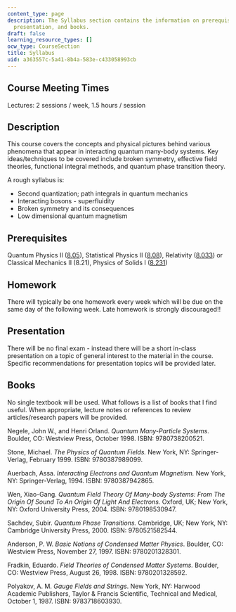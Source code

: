 ```yaml
---
content_type: page
description: The Syllabus section contains the information on prerequisites, homework,
  presentation, and books.
draft: false
learning_resource_types: []
ocw_type: CourseSection
title: Syllabus
uid: a363557c-5a41-8b4a-583e-c433058993cb
---
```

## Course Meeting Times

Lectures: 2 sessions / week, 1.5 hours / session

## Description

This course covers the concepts and physical pictures behind various phenomena that appear in interacting quantum many-body systems. Key ideas/techniques to be covered include broken symmetry, effective field theories, functional integral methods, and quantum phase transition theory.

A rough syllabus is:

- Second quantization; path integrals in quantum mechanics
- Interacting bosons - superfluidity
- Broken symmetry and its consequences
- Low dimensional quantum magnetism

## Prerequisites

Quantum Physics II ([8.05](/courses/8-05-quantum-physics-ii-fall-2013)), Statistical Physics II ([8.08](/courses/8-08-statistical-physics-ii-spring-2005)), Relativity ([8.033](/courses/8-033-relativity-fall-2006)) or Classical Mechanics II (8.21), Physics of Solids I ([8.231](/courses/8-231-physics-of-solids-i-fall-2006))

## Homework

There will typically be one homework every week which will be due on the same day of the following week. Late homework is strongly discouraged!!

## Presentation

There will be no final exam - instead there will be a short in-class presentation on a topic of general interest to the material in the course. Specific recommendations for presentation topics will be provided later.

## Books

No single textbook will be used. What follows is a list of books that I find useful. When appropriate, lecture notes or references to review articles/research papers will be provided.

Negele, John W., and Henri Orland. _Quantum Many-Particle Systems_. Boulder, CO: Westview Press, October 1998. ISBN: 9780738200521.

Stone, Michael. _The Physics of Quantum Fields._ New York, NY: Springer-Verlag, February 1999. ISBN: 9780387989099.

Auerbach, Assa. _Interacting Electrons and Quantum Magnetism._ New York, NY: Springer-Verlag, 1994. ISBN: 9780387942865.

Wen, Xiao-Gang. _Quantum Field Theory Of Many-body Systems: From The Origin Of Sound To An Origin Of Light And Electrons._ Oxford, UK; New York, NY: Oxford University Press, 2004. ISBN: 9780198530947.

Sachdev, Subir. _Quantum Phase Transitions._ Cambridge, UK; New York, NY: Cambridge University Press, 2000. ISBN: 9780521582544.

Anderson, P. W. _Basic Notions of Condensed Matter Physics_. Boulder, CO: Westview Press, November 27, 1997. ISBN: 9780201328301.

Fradkin, Eduardo. _Field Theories of Condensed Matter Systems._ Boulder, CO: Westview Press, August 26, 1998. ISBN: 9780201328592.

Polyakov, A. M. _Gauge Fields and Strings_. New York, NY: Harwood Academic Publishers, Taylor & Francis Scientific, Technical and Medical, October 1, 1987. ISBN: 9783718603930.